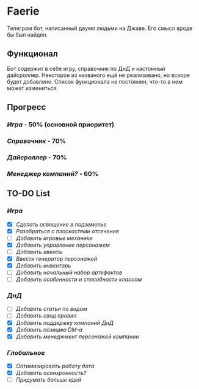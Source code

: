 # Faerie
Телеграм бот, написанный двумя людьми на Джаве. Его смысл вроде бы был найден.

## Функционал
Бот содержит в себе игру, справочник по ДнД и кастомный дайсроллер.
Некоторое из названого ещё не реализовано, но вскоре будет добавлено.
Список функционала не постоянен, что-то в нем может измениться.

## Прогресс
### *Игра* - 50% (основной приоритет)
### *Справочник* - 70%
### *Дайсроллер* - 70%
### *Менеджер компаний?* - 60%

## TO-DO List
### *Игра*
- [x] *Сделать освещение в подземелье*
- [x] *Разобраться с плоскостями отсечения*
- [ ] *Добавить игровые механики*
- [x] *Добавить управление персонажем*
- [ ] *Добавить ивенты*
- [x] *Ввести генератор персонажей*
- [x] *Добавить инвентарь*
- [ ] *Добавить начальный набор артефактов*
- [ ] *Добавить особенности и способности классам*
### *ДнД*
- [ ] *Добавить статьи по видам*
- [ ] *Добавить свод правил*
- [x] *Добавить поддержку компаний ДнД*
- [x] *Добавить позицию DM-а*
- [x] *Добавить менеджмент персонажей компании*
### *Глобальное*
- [x] *Оптимизировать работу бота*
- [x] *Добавить асинхронность?*
- [ ] *Придумать больше идей*
